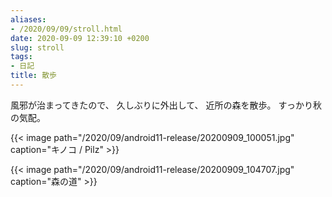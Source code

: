 ```yaml
---
aliases:
- /2020/09/09/stroll.html
date: 2020-09-09 12:39:10 +0200
slug: stroll
tags:
- 日記
title: 散歩
---
```

風邪が治まってきたので、
久しぶりに外出して、
近所の森を散歩。
すっかり秋の気配。

{{< image
  path="/2020/09/android11-release/20200909_100051.jpg"
  caption="キノコ / Pilz" >}}

{{< image
  path="/2020/09/android11-release/20200909_104707.jpg"
  caption="森の道" >}}
